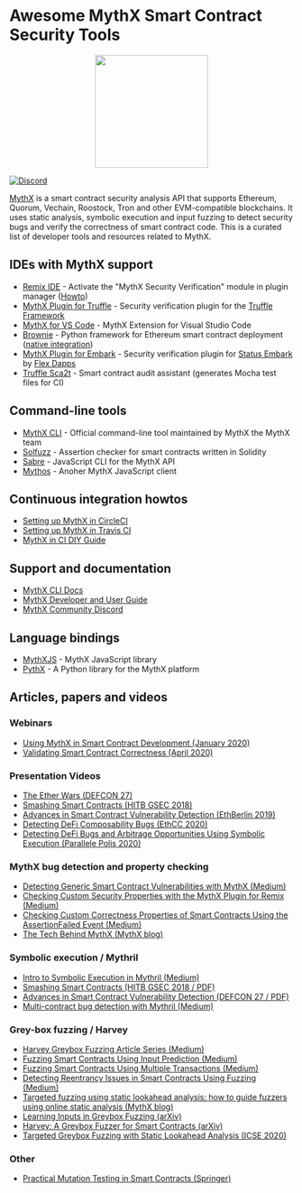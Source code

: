 # Awesome MythX Smart Contract Security Tools

<p align="center">
	<img src="mythx_powered.png" height="200px"/>
</p>

[![Discord](https://img.shields.io/discord/481002907366588416.svg)](https://discord.gg/E3YrVtG)

[MythX](https://mythx.io) is a smart contract security analysis API that supports Ethereum, Quorum, Vechain, Roostock, Tron and other EVM-compatible blockchains. It uses static analysis, symbolic execution and input fuzzing to detect security bugs and verify the correctness of smart contract code. This is a curated list of developer tools and resources related to MythX.

## IDEs with MythX support

- [Remix IDE](https://remix.ethereum.org/) - Activate the "MythX Security Verification" module in plugin manager ([Howto](https://docs.mythx.io/en/latest/tools/remix/index.html))
- [MythX Plugin for Truffle](https://github.com/ConsenSys/truffle-security) - Security verification plugin for the [Truffle Framework](https://truffleframework.com)
- [MythX for VS Code](https://marketplace.visualstudio.com/items?itemName=MythX.mythxvsc) - MythX Extension for Visual Studio Code
- [Brownie](https://github.com/iamdefinitelyahuman/brownie) - Python framework for Ethereum smart contract deployment ([native integration](https://eth-brownie.readthedocs.io/en/latest/tests-security-analysis.html))
- [MythX Plugin for Embark](https://github.com/flex-dapps/embark-mythx) -  Security verification plugin for [Status Embark](https://embark.status.im) by [Flex Dapps](https://flexdapps.com)
- [Truffle Sca2t](https://github.com/tagomaru/truffle-sca2t) - Smart contract audit assistant (generates Mocha test files for CI)

## Command-line tools

- [MythX CLI](https://github.com/dmuhs/mythx-cli) -  Official command-line tool maintained by MythX the MythX team
- [Solfuzz](https://github.com/b-mueller/solfuzz) - Assertion checker for smart contracts written in Solidity
- [Sabre](https://github.com/b-mueller/sabre) - JavaScript CLI for the MythX API
- [Mythos](https://github.com/cleanunicorn/mythos) - Anoher MythX JavaScript client

## Continuous integration howtos

- [Setting up MythX in CircleCI](https://blog.mythx.io/howto/mythx-and-continuous-integration-part-1-circleci/)
- [Setting up MythX in Travis CI](https://blog.mythx.io/howto/mythx-and-continuous-integration-part-1-circleci/)
- [MythX in CI DIY Guide](https://blog.mythx.io/howto/part-3-mythx-heart-continuous-integration-diy/)

## Support and documentation

- [MythX CLI Docs](https://mythx-cli.readthedocs.io/en/latest/)
- [MythX Developer and User Guide](https://docs.mythx.io/en/latest/)
- [MythX Community Discord](https://discord.gg/kktn8Wt)

## Language bindings

- [MythXJS](https://github.com/ConsenSys/mythxjs)  - MythX JavaScript library
- [PythX](https://github.com/dmuhs/PythX) - A Python library for the MythX platform

## Articles, papers and videos

### Webinars

- [Using MythX in Smart Contract Development (January 2020)](https://www.youtube.com/watch?v=j43w42r7_wk)
- [Validating Smart Contract Correctness (April 2020)](https://www.youtube.com/watch?v=T3WVCBp2DP4)

### Presentation Videos

- [The Ether Wars (DEFCON 27)](https://www.youtube.com/watch?v=Qd9ubry-c_M)
- [Smashing Smart Contracts (HITB GSEC 2018)](https://www.youtube.com/watch?v=iqf6epACgds)
- [Advances in Smart Contract Vulnerability Detection (EthBerlin 2019)](https://www.youtube.com/watch?v=6mtO9GfS91Q)
- [Detecting DeFi Composability Bugs (EthCC 2020)](https://www.youtube.com/watch?v=WtE_goJ2n7Y&feature=youtu.be&t=155)
- [Detecting DeFi Bugs and Arbitrage Opportunities Using Symbolic Execution (Parallele Polis 2020)](https://www.youtube.com/watch?v=B-RD1Pwoby0&feature=youtu.be)

### MythX bug detection and property checking

- [Detecting Generic Smart Contract Vulnerabilities with MythX (Medium)](https://medium.com/consensys-diligence/detecting-the-top-4-critical-smart-contract-vulnerabilities-with-mythx-9c568d7db7a6)
- [Checking Custom Security Properties with the MythX Plugin for Remix (Medium)](https://medium.com/coinmonks/advanced-smart-contract-security-verification-in-remix-9630b43695e5)
- [Checking Custom Correctness Properties of Smart Contracts Using the AssertionFailed Event (Medium)](https://medium.com/consensys-diligence/checking-custom-correctness-properties-of-smart-contracts-using-mythx-25cbac5d7852)
- [The Tech Behind MythX (MythX blog)](https://blog.mythx.io/features/mythx-tech-behind-the-scenes-of-smart-contract-analysis/)

### Symbolic execution / Mythril

- [Intro to Symbolic Execution in Mythril (Medium)](https://medium.com/@joran.honig/introduction-to-mythril-classic-and-symbolic-execution-ef59339f259b)
- [Smashing Smart Contracts (HITB GSEC 2018 / PDF)](https://conference.hitb.org/hitbsecconf2018ams/materials/D1T2%20-%20Bernhard%20Mueller%20-%20Smashing%20Ethereum%20Smart%20Contracts%20for%20Fun%20and%20ACTUAL%20Profit.pdf)
- [Advances in Smart Contract Vulnerability Detection (DEFCON 27 / PDF)](https://github.com/b-mueller/smashing-smart-contracts/blob/master/DEFCON27-EVM-Smart-Contracts-Mueller-Luca.pdf)
- [Multi-contract bug detection with Mythril (Medium)](https://blog.mythx.io/misc/easy-multi-contract-security-analysis-using-mythril/)

### Grey-box fuzzing / Harvey

- [Harvey Greybox Fuzzing Article Series (Medium)](https://medium.com/consensys-diligence/finding-vulnerabilities-in-smart-contracts-175c56affe2)
- [Fuzzing Smart Contracts Using Input Prediction (Medium)](https://medium.com/consensys-diligence/fuzzing-smart-contracts-using-input-prediction-29b30ba8055c)
- [Fuzzing Smart Contracts Using Multiple Transactions (Medium)](https://medium.com/consensys-diligence/fuzzing-smart-contracts-using-multiple-transactions-51471e4b3c69)
- [Detecting Reentrancy Issues in Smart Contracts Using Fuzzing (Medium)](https://medium.com/consensys-diligence/detecting-reentrancy-issues-in-smart-contracts-using-fuzzing-e81474ba3a2e)
- [Targeted fuzzing using static lookahead analysis: how to guide fuzzers using online static analysis (MythX blog)](https://blog.mythx.io/misc/targeted-fuzzing-using-static-lookahead-analysis-how-to-guide-fuzzers-using-online-static-analysis/)
- [Learning Inputs in Greybox Fuzzing (arXiv)](https://arxiv.org/pdf/1807.07875.pdf)
- [Harvey: A Greybox Fuzzer for Smart Contracts (arXiv)](https://arxiv.org/pdf/1905.06944.pdf)
- [Targeted Greybox Fuzzing with Static Lookahead Analysis (ICSE 2020)](https://mariachris.github.io/Pubs/ICSE-2020.pdf)

### Other
 
- [Practical Mutation Testing in Smart Contracts (Springer)](https://link.springer.com/chapter/10.1007%2F978-3-030-31500-9_19)
